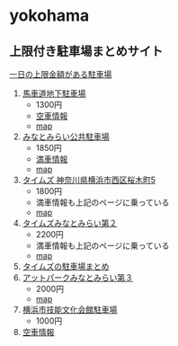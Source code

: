 yokohama
========

上限付き駐車場まとめサイト
--------------------------

[一日の上限金額がある駐車場](http://www.alpha-w.co.jp/parking/oneday.htm)

1. [馬車道地下駐車場](http://www.city.yokohama.lg.jp/doro/shisetsu/parking/bashamichi/)
   * 1300円 
   * [空車情報](http://www.pg-system.jp/kannai/park_show005010023.html#mark)
   * [map](https://www.google.co.jp/maps/place/%E6%A8%AA%E6%B5%9C%E5%B8%82%E9%A6%AC%E8%BB%8A%E9%81%93%E5%9C%B0%E4%B8%8B%E9%A7%90%E8%BB%8A%E5%A0%B4/@35.4500751,139.6336437,19z/data=!4m13!1m7!3m6!1s0x60185c5f4976ff99:0x10b0a8c4b57713ba!2z44CSMjMxLTAwMDUg56We5aWI5bed55yM5qiq5rWc5biC5Lit5Yy65pys55S677yW5LiB55uu!3b1!8m2!3d35.4495849!4d139.6349478!3m4!1s0x0:0xf4e52c87b36438fc!8m2!3d35.4497856!4d139.634882)
1. [みなとみらい公共駐車場](http://www.pacifico.co.jp/visitor/access/parking/tabid/237/Default.aspx)
   * 1850円
   * [満車情報](http://www.pg-system.jp/minatomirai21/park_show007020003.html)
   * [map](https://www.google.co.jp/maps/place/%E3%81%BF%E3%81%AA%E3%81%A8%E3%81%BF%E3%82%89%E3%81%84%E5%85%AC%E5%85%B1%E9%A7%90%E8%BB%8A%E5%A0%B4%EF%BC%88Minatomirai+Public+Parking+Lot%EF%BC%89/@35.4588647,139.6324217,16z/data=!4m13!1m7!3m6!1s0x60185c42f971e1ff:0x702e95bea7adb044!2z44CSMjIwLTAwMTIg56We5aWI5bed55yM5qiq5rWc5biC6KW_5Yy644G_44Gq44Go44G_44KJ44GE!3b1!8m2!3d35.4579561!4d139.6371333!3m4!1s0x0:0x9f76365cdda3c336!8m2!3d35.4589823!4d139.636604)
1. [タイムズ 神奈川県横浜市西区桜木町5](http://times-info.net/P14-kanagawa/C103/park-detail-BUK0015252/)
   * 1800円
   * 満車情報も上記のページに乗っている   
   * [map](https://www.google.co.jp/maps/place/%E3%82%BF%E3%82%A4%E3%83%A0%E3%82%BA%E6%A1%9C%E6%9C%A8%E7%94%BA%E7%AC%AC%EF%BC%95/@35.4554034,139.6256159,18z/data=!4m13!1m7!3m6!1s0x60185c6627e089c3:0x3d3fa5ef4cdac2db!2z44CSMjIwLTAwMjEg56We5aWI5bed55yM5qiq5rWc5biC6KW_5Yy65qGc5pyo55S677yV5LiB55uu!3b1!8m2!3d35.4553258!4d139.6268231!3m4!1s0x0:0x555f83513eb19b74!8m2!3d35.4549977!4d139.6268749)
1. [タイムズみなとみらい第２](http://times-info.net/P14-kanagawa/C104/park-detail-BUK0014108/)
   * 2200円
   * 満車情報も上記のページに乗っている
   * [map](https://www.google.co.jp/maps/place/%E3%82%BF%E3%82%A4%E3%83%A0%E3%82%BA%E3%81%BF%E3%81%AA%E3%81%A8%E3%81%BF%E3%82%89%E3%81%84%E7%AC%AC%EF%BC%92/@35.451582,139.6320603,17z/data=!3m1!4b1!4m5!3m4!1s0x60185c5f2785f32d:0xe988ff7aaa9489d6!8m2!3d35.451582!4d139.634249)
1. [タイムズの駐車場まとめ](http://times-info.net/P14-kanagawa/C103/BUK0015252/)
1. [アットパークみなとみらい第３](http://www.atpark.ne.jp/main/index/parkinfo~1887)
   * 2000円
   * [map](https://www.google.co.jp/maps/place/%E3%82%A2%E3%83%83%E3%83%88%E3%83%91%E3%83%BC%E3%82%AF%E3%81%BF%E3%81%AA%E3%81%A8%E3%81%BF%E3%82%89%E3%81%84%E7%AC%AC%EF%BC%93/@35.4521568,139.6387091,17z/data=!3m1!4b1!4m5!3m4!1s0x60185c57e3087081:0x3c096ac7f92975e3!8m2!3d35.4521568!4d139.6408978)
1. [横浜市技能文化会館駐車場](http://www.pg-system.jp/kannai/park_show005020019.html)
   * 1000円
1. [空車情報](http://www.pg-system.jp/kannai/park_list.html)
